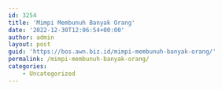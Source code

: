 ```yaml
---
id: 3254
title: 'Mimpi Membunuh Banyak Orang'
date: '2022-12-30T12:06:54+00:00'
author: admin
layout: post
guid: 'https://bos.awn.biz.id/mimpi-membunuh-banyak-orang/'
permalink: /mimpi-membunuh-banyak-orang/
categories:
    - Uncategorized
---
```


